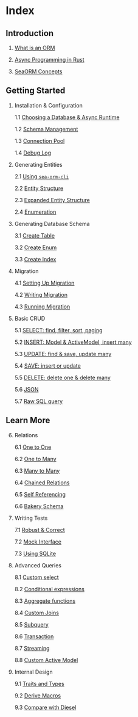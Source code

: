 # Index

## Introduction

1. [What is an ORM](01-introduction/01-orm.md)

2. [Async Programming in Rust](01-introduction/02-async.md)

3. [SeaORM Concepts](01-introduction/03-sea-orm.md)

## Getting Started

1. Installation & Configuration

	1.1 [Choosing a Database & Async Runtime](02-install-and-config/01-database-and-async-runtime.md)

	1.2 [Schema Management](02-install-and-config/02-schema.md)

	1.3 [Connection Pool](02-install-and-config/03-connection.md)

	1.4 [Debug Log](02-install-and-config/04-debug-log.md)

2. Generating Entities

	2.1 [Using `sea-orm-cli`](03-generate-entity/01-sea-orm-cli.md)

	2.2 [Entity Structure](03-generate-entity/02-entity-structure.md)

	2.3 [Expanded Entity Structure](03-generate-entity/03-expanded-entity-structure.md)

	2.4 [Enumeration](03-generate-entity/04-enumeration.md)

3. Generating Database Schema

	3.1 [Create Table](04-generate-database-schema/01-create-table.md)

	3.2 [Create Enum](04-generate-database-schema/02-create-enum.md)

	3.3 [Create Index](04-generate-database-schema/03-create-index.md)

4. Migration

	4.1 [Setting Up Migration](05-migration/01-setting-up-migration.md)

	4.2 [Writing Migration](05-migration/02-writing-migration.md)

	4.3 [Running Migration](05-migration/03-running-migration.md)

5. Basic CRUD

	5.1 [SELECT: find, filter, sort, paging](06-basic-crud/01-select.md)

	5.2 [INSERT: Model & ActiveModel, insert many](06-basic-crud/02-insert.md)

	5.3 [UPDATE: find & save, update many](06-basic-crud/03-update.md)

	5.4 [SAVE: insert or update](06-basic-crud/04-save.md)

	5.5 [DELETE: delete one & delete many](06-basic-crud/05-delete.md)

	5.6 [JSON](06-basic-crud/06-json.md)

	5.7 [Raw SQL query](06-basic-crud/07-raw-sql.md)

## Learn More

6. Relations

	6.1 [One to One](07-relation/01-one-to-one.md)

	6.2 [One to Many](07-relation/02-one-to-many.md)

	6.3 [Many to Many](07-relation/03-many-to-many.md)

	6.4 [Chained Relations](07-relation/04-chained-relations.md)

	6.5 [Self Referencing](07-relation/05-self-referencing.md)

	6.6 [Bakery Schema](07-relation/06-bakery-schema.md)

7. Writing Tests

	7.1 [Robust & Correct](08-write-test/01-testing.md)

	7.2 [Mock Interface](08-write-test/02-mock.md)

	7.3 [Using SQLite](08-write-test/03-sqlite.md)

8. Advanced Queries

	8.1 [Custom select](09-advanced-query/01-custom-select.md)

	8.2 [Conditional expressions](09-advanced-query/02-conditional-expression.md)

	8.3 [Aggregate functions](09-advanced-query/03-aggregate-function.md)

	8.4 [Custom Joins](09-advanced-query/04-custom-joins.md)

	8.5 [Subquery](09-advanced-query/05-subquery.md)

	8.6 [Transaction](09-advanced-query/06-transaction.md)

	8.7 [Streaming](09-advanced-query/07-streaming.md)

	8.8 [Custom Active Model](09-advanced-query/08-custom-active-model.md)

9. Internal Design

	9.1 [Traits and Types](10-internal-design/01-trait-and-type.md)

	9.2 [Derive Macros](10-internal-design/02-derive-macro.md)

	9.3 [Compare with Diesel](10-internal-design/03-diesel.md)